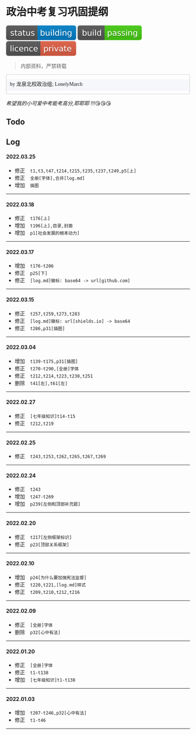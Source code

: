 # <font face="DengXian">政治中考复习巩固提纲</font> #

![status:building][status]&nbsp;![build:passing][build]&nbsp;![licence:private][licence]

> <font face="Microsoft Yahei UI">内部资料，严禁转载</font>

<pre style="font-family: MicrosoftYaHei;margin: 0; padding: .66001rem 9.5px 9.5px;line-height: 2rem;background: linear-gradient(to bottom,#fff 0,#fff .75rem,#f5f7fa .75rem,#f5f7fa 2.75rem,#fff 2.75rem,#fff 4rem);background-size: 100% 4rem;border-color: #d3daea;border: 1px solid #ccc;border-radius: 4px;">by 龙泉北校政治组; LonelyMarch</pre>

*希望我的小可爱中考能考高分,耶耶耶 !!!*:kissing_heart::kissing_heart::kissing_heart:

## Todo ##


## Log ##

#### 2022.03.25
+ 修正&emsp;`t1,t3,t47,t214,t215,t235,t237,t249,p5[上]`
+ 修正&emsp;`全册[字体],合并[log.md]`
+ 增加&emsp;`插图`
---

#### 2022.03.18
+ 修正&emsp;`t176[上]`
+ 增加&emsp;`t196[上],目录,封面`
+ 增加&emsp;`p1[社会发展的根本动力]`
---

#### 2022.03.17
+ 增加&emsp;`t176-t206`
+ 修正&emsp;`p25[下]`
+ 修正&emsp;`[log.md]徽标: base64 -> url[github.com]`
---

#### 2022.03.15
+ 修正&emsp;`t257,t259,t273,t283`
+ 修正&emsp;`[log.md]徽标: url[shields.io] -> base64`
+ 修正&emsp;`t286,p31[插图]`
---

#### 2022.03.04
+ 增加&emsp;`t139-t175,p31[插图]`
+ 修正&emsp;`t270-t290,[全册]字体`
+ 修正&emsp;`t212,t214,t223,t230,t251`
+ 删除&emsp;`t41[左],t61[左]`
---

#### 2022.02.27
+ 修正&emsp;`[七年级知识]t14-t15`
+ 修正&emsp;`t212,t219`
---

#### 2022.02.25
+ 修正&emsp;`t243,t253,t262,t265,t267,t269`
---

#### 2022.02.24
+ 修正&emsp;`t243`
+ 增加&emsp;`t247-t269`
+ 增加&emsp;`p239[左侧和顶部补充题]`
---

#### 2022.02.20
+ 修正&emsp;`t217[左侧框架标识]`
+ 修正&emsp;`p23[顶部关系框架]`
---

#### 2022.02.10
+ 增加&emsp;`p24[为什么要加强宪法监督]`
+ 修正&emsp;`t220,t221,[log.md]样式`
+ 修正&emsp;`t209,t210,t212,t216`
---

#### 2022.02.09
+ 修正&emsp;`[全册]字体`
+ 删除&emsp;`p32[心中有法]`
---

#### 2022.01.20
+ 修正&emsp;`[全册]字体`
+ 修正&emsp;`t1-t138`
+ 增加&emsp;`[七年级知识]t1-t138`
---

#### 2022.01.03
+ 增加&emsp;`t207-t246,p32[心中有法]`
+ 修正&emsp;`t1-t46`
---

[status]:https://raw.githubusercontent.com/LonelyMarch/Outline_Of_Politics-SHEE/master/Resource/status-building-blue.svg

[build]:https://raw.githubusercontent.com/LonelyMarch/Outline_Of_Politics-SHEE/master/Resource/build-passing-brightgreen.svg

[licence]:https://raw.githubusercontent.com/LonelyMarch/Outline_Of_Politics-SHEE/master/Resource/licence-private-red.svg
